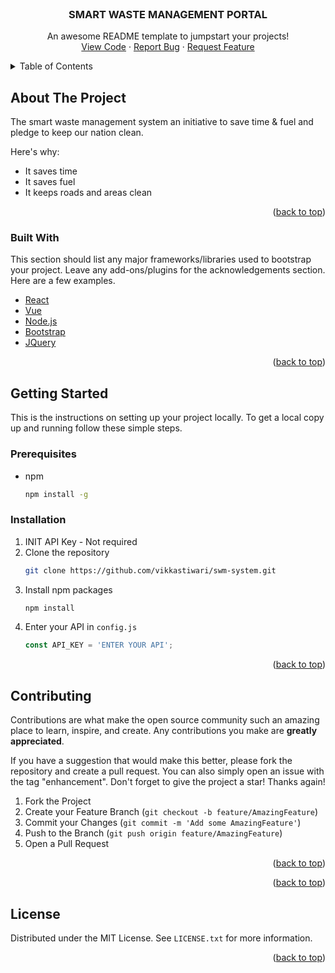 <div id="top"></div>


<!-- PROJECT LOGO -->
<br />
<div align="center">
<!--   <a href="https://github.com/vikkastiwari/swm-system">
    <img src="images/logo.png" alt="Logo" width="80" height="80">
  </a> -->

  <h3 align="center">SMART WASTE MANAGEMENT PORTAL</h3>

  <p align="center">
    An awesome README template to jumpstart your projects!
    <br />
    <a href="https://github.com/vikkastiwari/swm-system/">View Code</a>
    ·
    <a href="https://github.com/vikkastiwari/swm-system/issues">Report Bug</a>
    ·
    <a href="https://github.com/vikkastiwari/swm-system/issues">Request Feature</a>
  </p>
</div>



<!-- TABLE OF CONTENTS -->
<details>
  <summary>Table of Contents</summary>
  <ol>
    <li>
      <a href="#about-the-project">About The Project</a>
      <ul>
        <li><a href="#built-with">Built With</a></li>
      </ul>
    </li>
    <li>
      <a href="#getting-started">Getting Started</a>
      <ul>
        <li><a href="#prerequisites">Prerequisites</a></li>
        <li><a href="#installation">Installation</a></li>
      </ul>
    </li>
    <li><a href="#contributing">Contributing</a></li>
    <li><a href="#contributors">Contributors</a></li>
    <li><a href="#license">License</a></li>
  </ol>
</details>



<!-- ABOUT THE PROJECT -->
## About The Project

The smart waste management system an initiative to save time & fuel and pledge to keep our nation clean. 

Here's why:
* It saves time
* It saves fuel
* It keeps roads and areas clean 

<p align="right">(<a href="#top">back to top</a>)</p>



### Built With

This section should list any major frameworks/libraries used to bootstrap your project. Leave any add-ons/plugins for the acknowledgements section. Here are a few examples.

* [React](https://reactjs.org/)
* [Vue](https://vuejs.org/)
* [Node.js](https://nodejs.org/)
* [Bootstrap](https://getbootstrap.com)
* [JQuery](https://jquery.com)

<p align="right">(<a href="#top">back to top</a>)</p>



<!-- GETTING STARTED -->
## Getting Started

This is the instructions on setting up your project locally.
To get a local copy up and running follow these simple steps.

### Prerequisites

* npm
  ```sh
  npm install -g
  ```

### Installation

1. INIT API Key - Not required
2. Clone the repository
   ```sh
   git clone https://github.com/vikkastiwari/swm-system.git
   ```
3. Install npm packages
   ```sh
   npm install
   ```
4. Enter your API in `config.js`
   ```js
   const API_KEY = 'ENTER YOUR API';
   ```

<p align="right">(<a href="#top">back to top</a>)</p>

<!-- CONTRIBUTING -->
## Contributing

Contributions are what make the open source community such an amazing place to learn, inspire, and create. Any contributions you make are **greatly appreciated**.

If you have a suggestion that would make this better, please fork the repository and create a pull request. You can also simply open an issue with the tag "enhancement".
Don't forget to give the project a star! Thanks again!

1. Fork the Project
2. Create your Feature Branch (`git checkout -b feature/AmazingFeature`)
3. Commit your Changes (`git commit -m 'Add some AmazingFeature'`)
4. Push to the Branch (`git push origin feature/AmazingFeature`)
5. Open a Pull Request

<p align="right">(<a href="#top">back to top</a>)</p>


<p align="right">(<a href="#top">back to top</a>)</p>

<!-- LICENSE -->
## License

Distributed under the MIT License. See `LICENSE.txt` for more information.

<p align="right">(<a href="#top">back to top</a>)</p>


<!-- MARKDOWN LINKS & IMAGES -->
<!-- https://www.markdownguide.org/basic-syntax/#reference-style-links -->
[contributors-shield]: https://img.shields.io/github/contributors/vikkastiwari/swm-system.svg?style=for-the-badge
[contributors-url]: https://github.com/vikkastiwari/swm-system/graphs/contributors
[forks-shield]: https://img.shields.io/github/forks/vikkastiwari/swm-system.svg?style=for-the-badge
[forks-url]: https://github.com/vikkastiwari/swm-system/network/members
[stars-shield]: https://img.shields.io/github/stars/vikkastiwari/swm-system.svg?style=for-the-badge
[stars-url]: https://github.com/vikkastiwari/swm-system/stargazers
[issues-shield]: https://img.shields.io/github/issues/vikkastiwari/swm-system.svg?style=for-the-badge
[issues-url]: https://github.com/vikkastiwari/swm-system/issues
[license-shield]: https://img.shields.io/github/license/vikkastiwari/swm-system.svg?style=for-the-badge
[license-url]: https://github.com/vikkastiwari/swm-system/blob/master/LICENSE.txt
[linkedin-shield]: https://img.shields.io/badge/-LinkedIn-black.svg?style=for-the-badge&logo=linkedin&colorB=555
[linkedin-url]: https://linkedin.com/in/othneildrew
